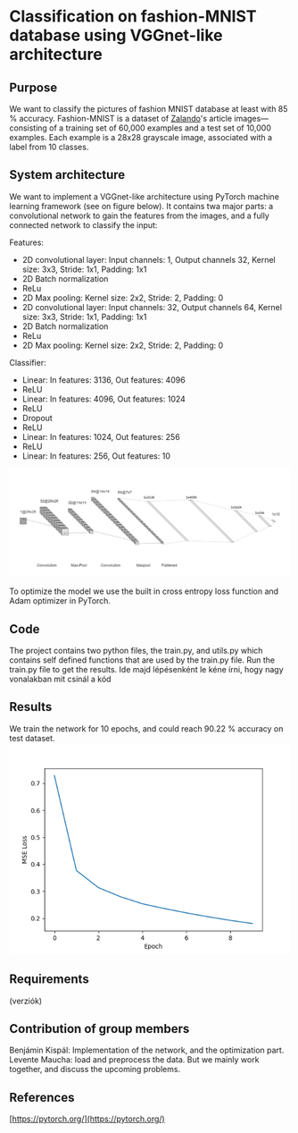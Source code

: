 # Classification on fashion-MNIST database using VGGnet-like architecture

## Purpose
We want to classify the pictures of fashion MNIST database at least with 85 % accuracy. Fashion-MNIST is a dataset of [Zalando](https://jobs.zalando.com/en/tech/?gh_src=22377bdd1us)'s article images—consisting of a training set of 60,000 examples and a test set of 10,000 examples. Each example is a 28x28 grayscale image, associated with a label from 10 classes.

## System architecture
We want to implement a VGGnet-like architecture using PyTorch machine learning framework (see on figure below). It contains twa major parts: a convolutional network to gain the features from the images, and a fully connected network to classify the input:

Features:
- 2D convolutional layer: Input channels: 1, Output channels 32, Kernel size: 3x3, Stride: 1x1, Padding: 1x1
- 2D Batch normalization
- ReLu
- 2D Max pooling: Kernel size: 2x2, Stride: 2, Padding: 0
- 2D convolutional layer: Input channels: 32, Output channels 64, Kernel size: 3x3, Stride: 1x1, Padding: 1x1
- 2D Batch normalization
- ReLu
- 2D Max pooling: Kernel size: 2x2, Stride: 2, Padding: 0

Classifier:
- Linear: In features: 3136, Out features: 4096
- ReLU
- Linear: In features: 4096, Out features: 1024
- ReLU
- Dropout
- ReLU
- Linear: In features: 1024, Out features: 256
- ReLU
- Linear: In features: 256, Out features: 10


![model](model.png)

To optimize the model we use the built in cross entropy loss function and Adam optimizer in PyTorch.

## Code
The project contains two python files, the train.py, and utils.py which contains self defined functions that are used by the train.py file.  Run the train.py file to get the results.
Ide majd lépésenként le kéne írni, hogy nagy vonalakban mit csinál a kód

## Results
We train the network for 10 epochs, and could reach 90.22 % accuracy on test dataset.
![loss](fashion-MNIST/loss.png)

## Requirements
(verziók)

## Contribution of group members
Benjámin Kispál: Implementation of the network, and the optimization part. Levente Maucha: load and preprocess the data. But we mainly work together, and discuss the upcoming problems.

## References
[https://pytorch.org/](https://pytorch.org/)